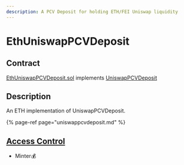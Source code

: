 ```yaml
---
description: A PCV Deposit for holding ETH/FEI Uniswap liquidity
---
```


# EthUniswapPCVDeposit

## Contract

[EthUniswapPCVDeposit.sol](https://github.com/fei-protocol/fei-protocol-core/blob/master/contracts/pcv/EthUniswapPCVDeposit.sol) implements [UniswapPCVDeposit](https://github.com/fei-protocol/fei-protocol-core/blob/master/contracts/pcv/UniswapPCVDeposit.sol)

## Description

An ETH implementation of UniswapPCVDeposit.

{% page-ref page="uniswappcvdeposit.md" %}

## [Access Control](../access-control/) 

* Minter💰

